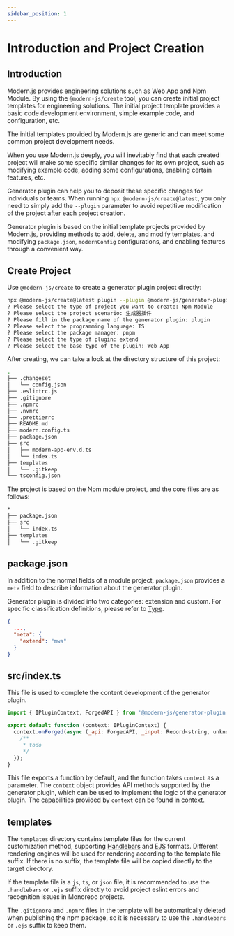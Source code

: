 ```yaml
---
sidebar_position: 1
---
```


# Introduction and Project Creation

## Introduction

Modern.js provides engineering solutions such as Web App and Npm Module. By using the `@modern-js/create` tool, you can create initial project templates for engineering solutions. The initial project template provides a basic code development environment, simple example code, and configuration, etc.

The initial templates provided by Modern.js are generic and can meet some common project development needs.

When you use Modern.js deeply, you will inevitably find that each created project will make some specific similar changes for its own project, such as modifying example code, adding some configurations, enabling certain features, etc.

Generator plugin can help you to deposit these specific changes for individuals or teams. When running `npx @modern-js/create@latest`, you only need to simply add the `--plugin` parameter to avoid repetitive modification of the project after each project creation.

Generator plugin is based on the initial template projects provided by Modern.js, providing methods to add, delete, and modify templates, and modifying `package.json`, `modernConfig` configurations, and enabling features through a convenient way.

## Create Project

Use `@modern-js/create` to create a generator plugin project directly:

```bash
npx @modern-js/create@latest plugin --plugin @modern-js/generator-plugin-plugin
? Please select the type of project you want to create: Npm Module
? Please select the project scenario: 生成器插件
? Please fill in the package name of the generator plugin: plugin
? Please select the programming language: TS
? Please select the package manager: pnpm
? Please select the type of plugin: extend
? Please select the base type of the plugin: Web App
```

After creating, we can take a look at the directory structure of this project:

```bash
.
├── .changeset
│   └── config.json
├── .eslintrc.js
├── .gitignore
├── .npmrc
├── .nvmrc
├── .prettierrc
├── README.md
├── modern.config.ts
├── package.json
├── src
│   ├── modern-app-env.d.ts
│   └── index.ts
├── templates
│   └── .gitkeep
└── tsconfig.json
```

The project is based on the Npm module project, and the core files are as follows:

```bash
*
├── package.json
├── src
│   └── index.ts
├── templates
│   └── .gitkeep
```

## package.json

In addition to the normal fields of a module project, `package.json` provides a `meta` field to describe information about the generator plugin.

Generator plugin is divided into two categories: extension and custom. For specific classification definitions, please refer to [Type](/guides/topic-detail/generator/plugin/category).

```json title="package.json"
{
  ...,
  "meta": {
    "extend": "mwa"
  }
}
```

## src/index.ts

This file is used to complete the content development of the generator plugin.

```js
import { IPluginContext, ForgedAPI } from '@modern-js/generator-plugin';

export default function (context: IPluginContext) {
  context.onForged(async (_api: ForgedAPI, _input: Record<string, unknown>) => {
    /**
     * todo
     */
  });
}
```

This file exports a function by default, and the function takes `context` as a parameter. The `context` object provides API methods supported by the generator plugin, which can be used to implement the logic of the generator plugin. The capabilities provided by `context` can be found in [context](/guides/topic-detail/generator/plugin/context).

## templates

The `templates` directory contains template files for the current customization method, supporting [Handlebars](https://handlebarsjs.com/) and [EJS](https://ejs.co/) formats. Different rendering engines will be used for rendering according to the template file suffix. If there is no suffix, the template file will be copied directly to the target directory.

If the template file is a `js`, `ts`, or `json` file, it is recommended to use the `.handlebars` or `.ejs` suffix directly to avoid project eslint errors and recognition issues in Monorepo projects.

The `.gitignore` and `.npmrc` files in the template will be automatically deleted when publishing the npm package, so it is necessary to use the `.handlebars` or `.ejs` suffix to keep them.
